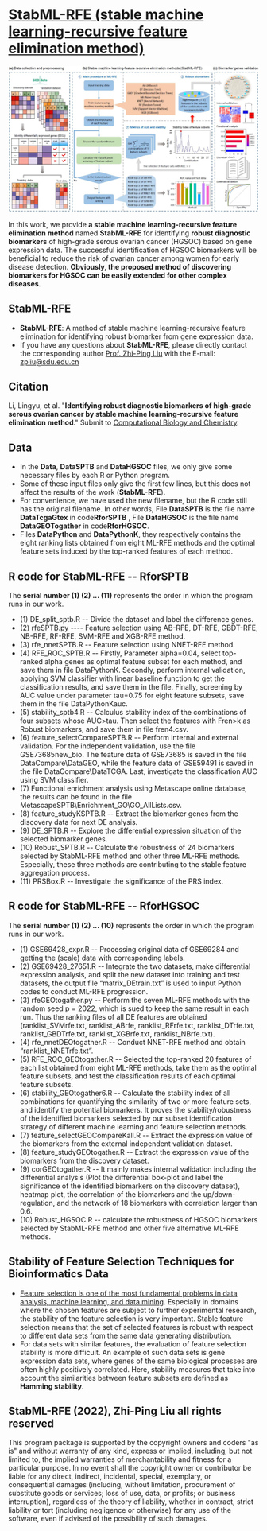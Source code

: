 # [StabML-RFE (stable machine learning-recursive feature elimination method)](https://github.com/zpliulab/StabML-RFE)

![Screenshot](Data/HGSOC.jpg)

In this work, we provide **a stable machine learning-recursive feature elimination method** named **StabML-RFE** for identifying **robust diagnostic biomarkers** of high-grade serous ovarian cancer (HGSOC) based on gene expression data. The successful identification of HGSOC biomarkers will be beneficial to reduce the risk of ovarian cancer among women for early disease detection. **Obviously, the proposed method of discovering biomarkers for HGSOC can be easily extended for other complex diseases**.


## StabML-RFE
<!--START_SECTION:news-->
* **StabML-RFE**: A method of stable machine learning-recursive feature elimination for identifying robust biomarker from gene expression data. 
* If you have any questions about **StabML-RFE**, please directly contact the corresponding author [Prof. Zhi-Ping Liu](https://scholar.google.com/citations?user=zkBXb_kAAAAJ&hl=zh-CN&oi=ao) with the E-mail: zpliu@sdu.edu.cn
<!--END_SECTION:news-->


## Citation
Li, Lingyu, et al. "**Identifying robust diagnostic biomarkers of high-grade serous ovarian cancer by stable machine learning-recursive feature elimination method**." Submit to [Computational Biology and Chemistry](http://www.elsevier.com/wps/find/journaldescription.cws_home/627320/description#description). 


## Data
<!--START_SECTION:news-->
* In the **Data**, **DataSPTB** and **DataHGSOC** files, we only give some necessary files by each R or Python program. 
* Some of these input files only give the first few lines, but this does not affect the results of the work (**StabML-RFE**).
* For convenience, we have used the new filename, but the R code still has the original filename. In other words, File **DataSPTB** is the file name  **DataTcgaGtex** in code**RforSPTB** , File **DataHGSOC** is the file name  **DataGEOTogather** in code**RforHGSOC**.
* Files **DataPython** and **DataPythonK**, they respectively contains the eight ranking lists obtained from eight ML-RFE methods and the optimal feature sets induced by the top-ranked  features of each method.
<!--END_SECTION:news-->


## R code for StabML-RFE  --  RforSPTB
The **serial number (1) (2) ... (11)** represents the order in which the program runs in our work.
<!--START_SECTION:news-->
* (1) DE_split_sptb.R  --  Divide the dataset and label the difference genes.
* (2) rfeSPTB.py ----  Feature selection using AB-RFE, DT-RFE, GBDT-RFE, NB-RFE, RF-RFE, SVM-RFE and XGB-RFE method.
* (3) rfe_nnetSPTB.R  --  Feature selection using NNET-RFE method.
* (4) RFE_ROC_SPTB.R  --  Firstly, Parameter alpha=0.04, select top-ranked alpha genes as optimal feature subset for each method, and save them in file DataPythonK. Secondly, perform internal validation, applying SVM classifier with linear baseline function to get the classification results, and save them in the file. Finally, screening by AUC value under parameter tau=0.75 for eight feature subsets, save them in the file DataPythonKauc.
* (5) stability_sptb4.R  --  Calculus stability index of the combinations of four subsets whose AUC>tau. Then select the features with Fren>k as Robust biomarkers, and save them in file fren4.csv.
* (6) feature_selectCompareSPTB.R  --  Perform internal and external validation. For the independent validation, use the file GSE73685new_bio. The feature data of GSE73685 is saved in the file DataCompare\\DataGEO, while the feature data of GSE59491 is saved in the file DataCompare\\DataTCGA. Last, investigate the classification AUC using SVM classifier.
* (7) Functional enrichment analysis using Metascape online database, the results can be found in the file MetascapeSPTB\\Enrichment_GO\\GO_AllLists.csv.
* (8) feature_studyKSPTB.R  --  Extract the biomarker genes from the discovery data for next DE analysis.  
* (9) DE_SPTB.R  --  Explore the differential expression situation of the selected biomarker genes.
* (10) Robust_SPTB.R  --  Calculate the robustness of 24 biomarkers selected by StabML-RFE method and other three ML-RFE methods. Especially, these three methods are contributing to the stable feature aggregation process.
* (11) PRSBox.R  --  Investigate the significance of the PRS index.
<!--END_SECTION:news-->


## R code for StabML-RFE  --  RforHGSOC
The **serial number (1) (2) ... (10)** represents the order in which the program runs in our work.
<!--START_SECTION:news-->
* (1) GSE69428_expr.R  --  Processing original data of GSE69284 and getting the (scale) data with corresponding labels. 
* (2) GSE69428_27651.R  --  Integrate the two datasets, make differential expression analysis, and split the new dataset into training and test datasets, the output file “matrix_DEtrain.txt” is used to input Python codes to conduct ML-RFE progression.    
* (3) rfeGEOtogather.py  --  Perform the seven ML-RFE methods with the random seed p = 2022, which is sued to keep the same result in each run. Thus the ranking files of all DE features are obtained (ranklist_SVMrfe.txt, ranklist_ABrfe, ranklist_RFrfe.txt, ranklist_DTrfe.txt, ranklist_GBDTrfe.txt, ranklist_XGBrfe.txt, ranklist_NBrfe.txt). 
* (4) rfe_nnetDEOtogather.R  --  Conduct NNET-RFE method and obtain “ranklist_NNETrfe.txt”.
* (5) RFE_ROC_GEOtogather.R  --  Selected the top-ranked 20 features of each list obtained from eight ML-RFE methods, take them as the optimal feature subsets, and test the classification results of each optimal feature subsets.
* (6) stability_GEOtogather6.R  --  Calculate the stability index of all combinations for quantifying the similarity of two or more feature sets, and identify the potential biomarkers. It proves the stability/robustness of the identified biomarkers selected by our subset identification strategy of different machine learning and feature selection methods.
* (7) feature_selectGEOCompareKall.R  --  Extract the expression value of the biomarkers from the external independent validation dataset. 
* (8) feature_studyGEOtogather.R  --  Extract the expression value of the biomarkers from the discovery dataset. 
* (9) corGEOtogather.R  --  It mainly makes internal validation including the differential analysis (Plot the differential box-plot and label the significance of the identified biomarkers on the discovery dataset), heatmap plot, the correlation of the biomarkers and the up/down-regulation, and the network of 18 biomarkers with correlation larger than 0.6.
* (10) Robust_HGSOC.R  --  calculate the robustness of HGSOC biomarkers selected by StabML-RFE method and other five alternative ML-RFE methods.
<!--END_SECTION:news-->


## Stability of Feature Selection Techniques for Bioinformatics Data
<!--START_SECTION:news-->
* [Feature selection is one of the most fundamental problems in data analysis, machine learning, and data mining](https://doi.org/10.1007/978-3-030-64583-0_19). Especially in domains where the chosen features are subject to further experimental research, the stability of the feature selection is very important. Stable feature selection means that the set of selected features is robust with respect to different data sets from the same data generating distribution.
* For data sets with similar features, the evaluation of feature selection stability is more difficult. An example of such data sets is gene expression data sets, where genes of the same biological processes are often highly positively correlated.  Here, stability measures that take into account the similarities between feature subsets are defined as **Hamming stability**.
<!--END_SECTION:news-->


## StabML-RFE (2022), Zhi-Ping Liu all rights reserved
This program package is supported by the copyright owners and coders "as is" and without warranty of any kind, express or implied, including, but not limited to, the implied warranties of merchantability and fitness for a particular purpose. In no event shall the copyright owner or contributor be liable for any direct, indirect, incidental, special, exemplary, or consequential damages (including, without limitation, procurement of substitute goods or services; loss of use, data, or profits; or business interruption), regardless of the theory of liability, whether in contract, strict liability or tort (including negligence or otherwise) for any use of the software, even if advised of the possibility of such damages.

